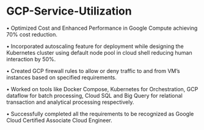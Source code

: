 # GCP-Service-Utilization
•	Optimized Cost and Enhanced Performance in Google Compute achieving 70% cost reduction.

•	Incorporated autoscaling feature for deployment while designing the Kubernetes cluster using default node pool in cloud shell reducing human interaction by 50%.

•	Created GCP firewall rules to allow or deny traffic to and from VM’s instances based on specified requirements.

•	Worked on tools like Docker Compose, Kubernetes for Orchestration, GCP dataflow for batch processing, Cloud SQL and Big Query for relational transaction and analytical processing respectively.

•	Successfully completed all the requirements to be recognized as Google Cloud Certified Associate Cloud Engineer.
